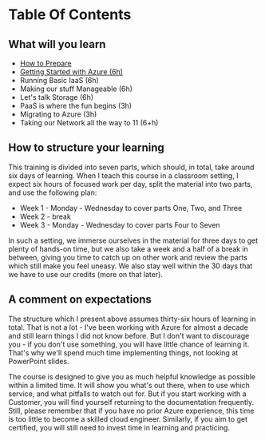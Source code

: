 # Table Of Contents

## What will you learn

* [How to Prepare](Content/Prepare.md)
* [Getting Started with Azure (6h)](Content/Part1/partOneIndex.md)
* Running Basic IaaS (6h)
* Making our stuff Manageable (6h)
* Let's talk Storage (6h)
* PaaS is where the fun begins (3h)
* Migrating to Azure (3h)
* Taking our Network all the way to 11 (6+h)

## How to structure your learning

This training is divided into seven parts, which should, in total, take around six days of learning. When I teach this course in a classroom setting, I expect six hours of focused work per day, split the material into two parts, and use the following plan:
- Week 1 - Monday - Wednesday to cover parts One, Two, and Three
- Week 2 - break
- Week 3 - Monday - Wednesday to cover parts Four to Seven

In such a setting, we immerse ourselves in the material for three days to get plenty of hands-on time, but we also take a week and a half of a break in between, giving you time to catch up on other work and review the parts which still make you feel uneasy. We also stay well within the 30 days that we have to use our credits (more on that later).

## A comment on expectations

The structure which I present above assumes thirty-six hours of learning in total. That is not a lot - I've been working with Azure for almost a decade and still learn things I did not know before. But I don't want to discourage you - if you don't use something, you will have little chance of learning it. That's why we'll spend much time implementing things, not looking at PowerPoint slides.

The course is designed to give you as much helpful knowledge as possible within a limited time. It will show you what's out there, when to use which service, and what pitfalls to watch out for. But if you start working with a Customer, you will find yourself returning to the documentation frequently. Still, please remember that if you have no prior Azure experience, this time is too little to become a skilled cloud engineer. Similarly, if you aim to get certified, you will still need to invest time in learning and practicing. 